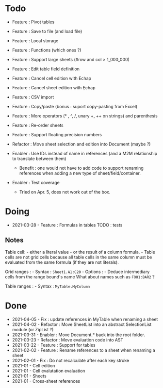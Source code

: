 Todo
====

- Feature : Pivot tables
- Feature : Save to file (and load file)
- Feature : Local storage
- Feature : Functions (which ones ?)
- Feature : Support large sheets (#row and col > 1_000_000)
- Feature : Edit table field definition
- Feature : Cancel cell edition with Echap
- Feature : Cancel sheet edition with Echap
- Feature : CSV import
- Feature : Copy/paste (bonus : suport copy-pasting from Excel)
- Feature : More operators (* , ^, /, unary +, ++ on strings) and parenthesis 
- Feature : Re-order sheets
- Feature : Support floating precision numbers

- Refactor : Move sheet selection and edition into Document (maybe ?)
- Enabler : Use IDs instead of name in references (and a M2M relationship to translate between them)
    - Benefit : one would not have to add code to support renaming references when adding a new type of sheet/field/container.
- Enabler : Test coverage
    - Tried on Apr. 5, does not work out of the box.

Doing
=====

- 2021-03-28 - Feature : Formulas in tables
    TODO : tests

Notes
-----

Table cell:
    - either a literal value
    - or the result of a column formula.
    - Table cells are not grid cells because all table cells in the same column must be evaluated from the same formula (if they are not literals).


Grid ranges :
    - Syntax : `Sheet1.A1:C20`
    - Options :
        - Deduce intermediary cells from the range bound's name
            What about names such as `FOO1:BAR2` ?

Table ranges :
    - Syntax : `MyTable.MyColumn`


Done
====

- 2021-04-05 - Fix : update references in MyTable when renaming a sheet
- 2021-04-02 - Refactor : Move SheetList into an abstract SelectionList module (or ZipList ?)
- 2021-03-31 - Enabler : Move Document.* back into the root folder.
- 2021-03-23 - Refactor : Move evaluation code into AST
- 2021-03-22 - Feature : Support for tables
- 2021-02-02 - Feature : Rename references to a sheet when renaming a sheet
- 2021-02-01 - Fix : Do not recalculate after each key stroke
- 2021-01 - Cell edition
- 2021-01 - Cell evalutation evaluation
- 2021-01 - Sheets
- 2021-01 - Cross-sheet references